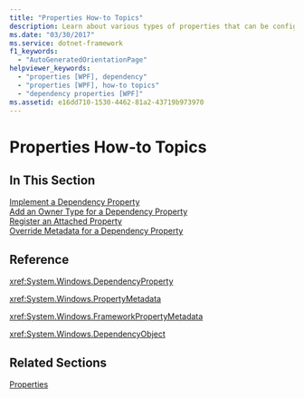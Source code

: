 ```yaml
---
title: "Properties How-to Topics"
description: Learn about various types of properties that can be configured in Windows Presentation Foundation (WPF) in this list of properties how-to topics.
ms.date: "03/30/2017"
ms.service: dotnet-framework
f1_keywords: 
  - "AutoGeneratedOrientationPage"
helpviewer_keywords: 
  - "properties [WPF], dependency"
  - "properties [WPF], how-to topics"
  - "dependency properties [WPF]"
ms.assetid: e16dd710-1530-4462-81a2-43719b973970
---
```

# Properties How-to Topics

## In This Section  

 [Implement a Dependency Property](how-to-implement-a-dependency-property.md)  
 [Add an Owner Type for a Dependency Property](how-to-add-an-owner-type-for-a-dependency-property.md)  
 [Register an Attached Property](how-to-register-an-attached-property.md)  
 [Override Metadata for a Dependency Property](how-to-override-metadata-for-a-dependency-property.md)  
  
## Reference  

 <xref:System.Windows.DependencyProperty>  
  
 <xref:System.Windows.PropertyMetadata>  
  
 <xref:System.Windows.FrameworkPropertyMetadata>  
  
 <xref:System.Windows.DependencyObject>  
  
## Related Sections  

 [Properties](properties-wpf.md)
